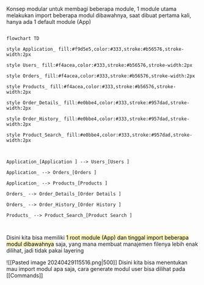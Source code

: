 Konsep modular untuk membagi beberapa module, 1 module utama melakukan import beberapa modul dibawahnya, saat dibuat pertama kali, hanya ada 1 default module (App)
<div style="width: 800px;"> <!-- Adjust the width as needed --> <div class="mermaid"> <!-- Mermaid diagram code goes here --> </div> </div>
  

```mermaid

flowchart TD

style Application_ fill:#f9d5e5,color:#333,stroke:#b56576,stroke-width:2px

style Users_ fill:#f4acea,color:#333,stroke:#b56576,stroke-width:2px

style Orders_ fill:#f4acea,color:#333,stroke:#b56576,stroke-width:2px

style Products_ fill:#f4acea,color:#333,stroke:#b56576,stroke-width:2px

style Order_Details_ fill:#e0bbe4,color:#333,stroke:#957dad,stroke-width:2px

style Order_History_ fill:#e0bbe4,color:#333,stroke:#957dad,stroke-width:2px

style Product_Search_ fill:#e0bbe4,color:#333,stroke:#957dad,stroke-width:2px

  

Application_[Application ] --> Users_[Users ]

Application_ --> Orders_[Orders ]

Application_ --> Products_[Products ]

Orders_ --> Order_Details_[Order Details ]

Orders_ --> Order_History_[Order History ]

Products_ --> Product_Search_[Product Search ]

  

```
Disini kita bisa memiliki <mark style="background: #FFF3A3A6;">1 root module (App) dan tinggal import beberapa modul dibawahnya</mark> saja, yang mana membuat manajemen filenya lebih enak dilihat, jadi tidak pakai layering

![[Pasted image 20240429115516.png|500]]
Disini kita bisa menentukan mau import modul apa saja, cara generate modul user bisa dilihat pada [[Commands]]